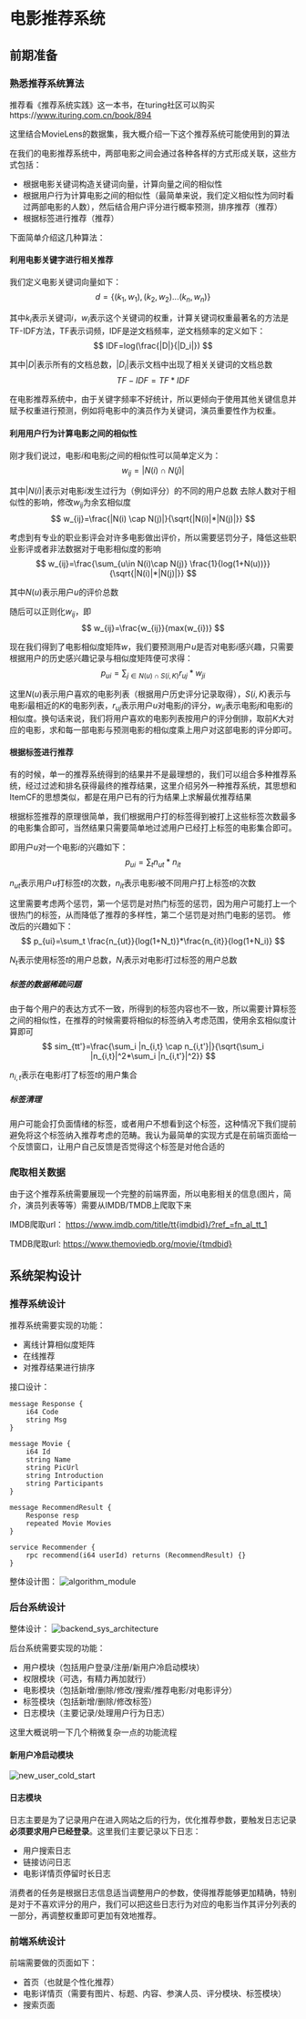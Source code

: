 # 电影推荐系统
## 前期准备

### 熟悉推荐系统算法
推荐看《推荐系统实践》这一本书，在turing社区可以购买https://www.ituring.com.cn/book/894

这里结合MovieLens的数据集，我大概介绍一下这个推荐系统可能使用到的算法

在我们的电影推荐系统中，两部电影之间会通过各种各样的方式形成关联，这些方式包括：
- 根据电影关键词构造关键词向量，计算向量之间的相似性
- 根据用户行为计算电影之间的相似性（最简单来说，我们定义相似性为同时看过两部电影的人数），然后结合用户评分进行概率预测，排序推荐（推荐）
- 根据标签进行推荐（推荐）

下面简单介绍这几种算法：
#### 利用电影关键字进行相关推荐
我们定义电影关键词向量如下：
$$
d=\{(k_1,w_1), (k_2,w_2)...(k_n,w_n)\}
$$

其中$k_i$表示关键词$i$，$w_i$表示这个关键词的权重，计算关键词权重最著名的方法是TF-IDF方法，TF表示词频，IDF是逆文档频率，逆文档频率的定义如下：
$$
IDF=log(\frac{|D|}{|D_i|})
$$

其中$|D|$表示所有的文档总数，$|D_i|$表示文档中出现了相关关键词的文档总数
$$
TF-IDF=TF*IDF
$$

在电影推荐系统中，由于关键字频率不好统计，所以更倾向于使用其他关键信息并赋予权重进行预测，例如将电影中的演员作为关键词，演员重要性作为权重。

#### 利用用户行为计算电影之间的相似性
刚才我们说过，电影$i$和电影$j$之间的相似性可以简单定义为：
$$
w_{ij}=|N(i) \cap N(j)|
$$

其中$|N(i)|$表示对电影$i$发生过行为（例如评分）的不同的用户总数
去除人数对于相似性的影响，修改$w_{ij}$为余玄相似度
$$
w_{ij}=\frac{|N(i) \cap N(j)|}{\sqrt{|N(i)|*|N(j)|}}
$$

考虑到有专业的职业影评会对许多电影做出评价，所以需要惩罚分子，降低这些职业影评或者非法数据对于电影相似度的影响
$$
w_{ij}=\frac{\sum_{u\in N(i)\cap N(j)} \frac{1}{log(1+N(u))}}{\sqrt{|N(i)|*|N(j)|}}
$$

其中$N(u)$表示用户$u$的评价总数

随后可以正则化$w_{ij}$，即
$$
w_{ij}=\frac{w_{ij}}{max(w_{i})}
$$

现在我们得到了电影相似度矩阵$w$，我们要预测用户$u$是否对电影$i$感兴趣，只需要根据用户的历史感兴趣记录与相似度矩阵便可求得：
$$
p_{ui}=\sum_{j\in N(u) \cap S(i,K)} r_{uj}*w_{ji}
$$

这里$N(u)$表示用户喜欢的电影列表（根据用户历史评分记录取得），$S(i,K)$表示与电影$i$最相近的$K$的电影列表，$r_{uj}$表示用户$u$对电影$j$的评分，$w_{ji}$表示电影$j$和电影$i$的相似度。换句话来说，我们将用户喜欢的电影列表按用户的评分倒排，取前$K$大对应的电影，求和每一部电影与预测电影的相似度乘上用户对这部电影的评分即可。

#### 根据标签进行推荐
有的时候，单一的推荐系统得到的结果并不是最理想的，我们可以组合多种推荐系统，经过过滤和排名获得最终的推荐结果，这里介绍另外一种推荐系统，其思想和ItemCF的思想类似，都是在用户已有的行为结果上求解最优推荐结果

根据标签推荐的原理很简单，我们根据用户打的标签得到被打上这些标签次数最多的电影集合即可，当然结果只需要简单地过滤用户已经打上标签的电影集合即可。

即用户$u$对一个电影$i$的兴趣如下：
$$
p_{ui}=\sum_t n_{ut}*n_{it}
$$

$n_{ut}$表示用户$u$打标签$t$的次数，$n_{it}$表示电影$i$被不同用户打上标签$t$的次数

这里需要考虑两个惩罚，第一个惩罚是对热门标签的惩罚，因为用户可能打上一个很热门的标签，从而降低了推荐的多样性，第二个惩罚是对热门电影的惩罚。
修改后的兴趣如下：
$$
p_{ui}=\sum_t \frac{n_{ut}}{log(1+N_t)}*\frac{n_{it}}{log(1+N_i)}
$$

$N_t$表示使用标签$t$的用户总数，$N_i$表示对电影$i$打过标签的用户总数

##### 标签的数据稀疏问题
由于每个用户的表达方式不一致，所得到的标签内容也不一致，所以需要计算标签之间的相似性，在推荐的时候需要将相似的标签纳入考虑范围，使用余玄相似度计算即可
$$
sim_{tt'}=\frac{\sum_i |n_{i,t} \cap n_{i,t'}|}{\sqrt{\sum_i |n_{i,t}|^2*\sum_i |n_{i,t'}|^2}}
$$

$n_{i,t}$表示在电影$i$打了标签$t$的用户集合

##### 标签清理
用户可能会打负面情绪的标签，或者用户不想看到这个标签，这种情况下我们提前避免将这个标签纳入推荐考虑的范畴。我认为最简单的实现方式是在前端页面给一个反馈窗口，让用户自己反馈是否觉得这个标签是对他合适的

### 爬取相关数据

由于这个推荐系统需要展现一个完整的前端界面，所以电影相关的信息(图片，简介，演员列表等等）需要从IMDB/TMDB上爬取下来

IMDB爬取url：
https://www.imdb.com/title/tt{imdbid}/?ref_=fn_al_tt_1

TMDB爬取url:
https://www.themoviedb.org/movie/{tmdbid}

## 系统架构设计

### 推荐系统设计

推荐系统需要实现的功能：
- 离线计算相似度矩阵
- 在线推荐
- 对推荐结果进行排序

接口设计：
```
message Response {
    i64 Code
    string Msg
}

message Movie {
    i64 Id
    string Name
    string PicUrl
    string Introduction
    string Participants
}

message RecommendResult {
    Response resp
    repeated Movie Movies
}

service Recommender {
    rpc recommend(i64 userId) returns (RecommendResult) {}
} 
```

整体设计图：
![algorithm_module](https://www.ljygogogo.com/upload/2021/12/algorithm_module-b736fda55bda40d4a4947d84d6672ce6.png)

### 后台系统设计

整体设计：
![backend_sys_architecture](https://www.ljygogogo.com/upload/2021/12/backend_sys_architecture-e3bda16863b94797b988d71b5ae6c924.png)

后台系统需要实现的功能：
- 用户模块（包括用户登录/注册/新用户冷启动模块）
- 权限模块（可选，有精力再加就行）
- 电影模块（包括新增/删除/修改/搜索/推荐电影/对电影评分）
- 标签模块（包括新增/删除/修改标签）
- 日志模块（主要记录/处理用户行为日志）

这里大概说明一下几个稍微复杂一点的功能流程

#### 新用户冷启动模块
![new_user_cold_start](https://www.ljygogogo.com/upload/2021/12/new_user_cold_start-2235c563a4f94f358bd73d87c43abbdf.png)

#### 日志模块

日志主要是为了记录用户在进入网站之后的行为，优化推荐参数，要触发日志记录**必须要求用户已经登录**。这里我们主要记录以下日志：
- 用户搜索日志
- 链接访问日志
- 电影详情页停留时长日志

消费者的任务是根据日志信息适当调整用户的参数，使得推荐能够更加精确，特别是对于不喜欢评分的用户，我们可以把这些日志行为对应的电影当作其评分列表的一部分，再调整权重即可更加有效地推荐。


### 前端系统设计

前端需要做的页面如下：
- 首页（也就是个性化推荐）
- 电影详情页（需要有图片、标题、内容、参演人员、评分模块、标签模块）
- 搜索页面